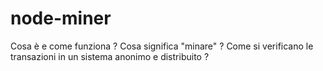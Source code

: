 # node-miner
Cosa è e come funziona ? Cosa significa "minare" ? Come si verificano le transazioni in un sistema anonimo e distribuito ?
